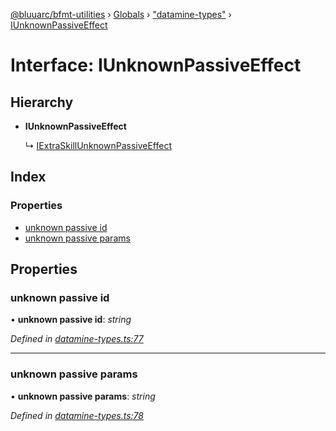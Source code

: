 [@bluuarc/bfmt-utilities](../README.md) › [Globals](../globals.md) › ["datamine-types"](../modules/_datamine_types_.md) › [IUnknownPassiveEffect](_datamine_types_.iunknownpassiveeffect.md)

# Interface: IUnknownPassiveEffect

## Hierarchy

* **IUnknownPassiveEffect**

  ↳ [IExtraSkillUnknownPassiveEffect](_datamine_types_.iextraskillunknownpassiveeffect.md)

## Index

### Properties

* [unknown passive id](_datamine_types_.iunknownpassiveeffect.md#unknown-passive-id)
* [unknown passive params](_datamine_types_.iunknownpassiveeffect.md#unknown-passive-params)

## Properties

###  unknown passive id

• **unknown passive id**: *string*

*Defined in [datamine-types.ts:77](https://github.com/BluuArc/bfmt-utilities/blob/6b85551/src/datamine-types.ts#L77)*

___

###  unknown passive params

• **unknown passive params**: *string*

*Defined in [datamine-types.ts:78](https://github.com/BluuArc/bfmt-utilities/blob/6b85551/src/datamine-types.ts#L78)*
